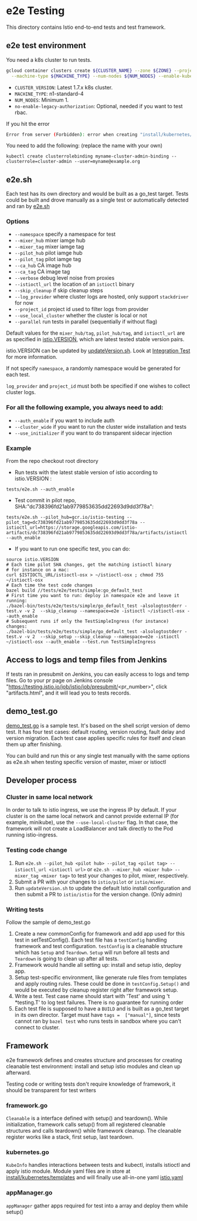 # e2e Testing

This directory contains Istio end-to-end tests and test framework.

## e2e test environment
You need a k8s cluster to run tests.
```bash
gcloud container clusters create ${CLUSTER_NAME} --zone ${ZONE} --project ${PROJECT_NAME} --cluster-version ${CLUSTER_VERSION} \
  --machine-type ${MACHINE_TYPE} --num-nodes ${NUM_NODES} --enable-kubernetes-alpha --no-enable-legacy-authorization
 ```
 - `CLUSTER_VERSION`: Latest 1.7.x k8s cluster.
 - `MACHINE_TYPE`: n1-standard-4
 - `NUM_NODES`: Minimum 1.
 - `no-enable-legacy-authorization`: Optional, needed if you want to test rbac.

If you hit the error
```bash
Error from server (Forbidden): error when creating "install/kubernetes/istio.yaml": clusterroles.rbac.authorization.k8s.io "istio-pilot" is forbidden: attempt to grant extra privileges: [{[*] [istio.io] [istioconfigs] [] []} {[*] [istio.io] [istioconfigs.istio.io] [] []} {[*] [extensions] [thirdpartyresources] [] []} {[*] [extensions] [thirdpartyresources.extensions] [] []} {[*] [extensions] [ingresses] [] []} {[*] [] [configmaps] [] []} {[*] [] [endpoints] [] []} {[*] [] [pods] [] []} {[*] [] [services] [] []}] user=&{user@example.org [...]
```
You need to add the following: (replace the name with your own)
```
kubectl create clusterrolebinding myname-cluster-admin-binding --clusterrole=cluster-admin --user=myname@example.org
```

## e2e.sh

Each test has its own directory and would be built as a go_test target.
Tests could be built and drove manually as a single test or automatically detected and ran by [e2e.sh](../e2e.sh)

### Options
* `--namespace` specify a namespace for test
* `--mixer_hub` mixer iamge hub
* `--mixer_tag` mixer iamge tag
* `--pilot_hub` pilot iamge hub
* `--pilot_tag` pilot iamge tag
* `--ca_hub` CA image hub
* `--ca_tag` CA image tag
* `--verbose` debug level noise from proxies
* `--istioctl_url` the location of an `istioctl` binary
* `--skip_cleanup` if skip cleanup steps
* `--log_provider` where cluster logs are hosted, only support `stackdriver` for now
* `--project_id` project id used to filter logs from provider
* `--use_local_cluster` whether the cluster is local or not
* `--parallel` run tests in parallel (sequentially if without flag)

Default values for the `mixer_hub/tag`, `pilot_hub/tag`, and `istioctl_url` are as specified in
[istio.VERSION](../../istio.VERSION), which are latest tested stable version pairs.

istio.VERSION can be updated by [updateVersion.sh](../../updateVersion.sh).
Look at [Integration Test](https://github.com/istio/istio/tree/master/tests#updateversionsh) for more information.

If not specify `namespace`, a randomly namespace would be generated for each test.

`log_provider` and `project_id` must both be specified if one wishes to collect cluster logs.

### For all the following example, you always need to add:
* `--auth_enable` if you want to include auth
* `--cluster_wide` if you want to run the cluster wide installation and tests
* `--use_initializer` if you want to do transparent sidecar injection

### Example
From the repo checkout root directory

* Run tests with the latest stable version of istio according to istio.VERSION :

`tests/e2e.sh --auth_enable`

* Test commit in pilot repo, SHA:"dc738396fd21ab9779853635dd22693d9dd3f78a":

`tests/e2e.sh --pilot_hub=gcr.io/istio-testing --pilot_tag=dc738396fd21ab9779853635dd22693d9dd3f78a --istioctl_url=https://storage.googleapis.com/istio-artifacts/dc738396fd21ab9779853635dd22693d9dd3f78a/artifacts/istioctl --auth_enable`

* If you want to run one specific test, you can do:

```
source istio.VERSION
# Each time pilot SHA changes, get the matching istioctl binary
# for instance on a mac:
curl $ISTIOCTL_URL/istioctl-osx > ~/istioctl-osx ; chmod 755 ~/istioctl-osx
# Each time the test code changes
bazel build //tests/e2e/tests/simple:go_default_test
# First time you want to run: deploy in namespace e2e and leave it running:
./bazel-bin/tests/e2e/tests/simple/go_default_test -alsologtostderr -test.v -v 2  --skip_cleanup --namespace=e2e -istioctl ~/istioctl-osx --auth_enable
# Subsequent runs if only the TestSimpleIngress (for instance) changes:
./bazel-bin/tests/e2e/tests/simple/go_default_test -alsologtostderr -test.v -v 2  --skip_setup --skip_cleanup --namespace=e2e -istioctl ~/istioctl-osx --auth_enable --test.run TestSimpleIngress
```


## Access to logs and temp files from Jenkins

If tests ran in presubmit on Jenkins, you can easily access to logs and temp files. Go to your pr page on Jenkins console "https://testing.istio.io/job/istio/job/presubmit/<pr_number>", click "artifacts.html", and it will lead you to tests records.

## demo_test.go

[demo_test.go](tests/bookinfo/demo_test.go) is a sample test.
It's based on the shell script version of demo test. It has four test cases: default routing, version routing, fault delay and version migration. Each test case applies specific rules for itself and clean them up after finishing.

You can build and run this or any single test manually with the same options as e2e.sh when testing specific version of master, mixer or istioctl


## Developer process

### Cluster in same local network
In order to talk to istio ingress, we use the ingress IP by default. If your
cluster is on the same local network and cannot provide external IP (for example, minikube), use the `--use-local-cluster` flag.
In that case, the framework will not create a LoadBalancer and talk directly to the Pod running istio-ingress.

### Testing code change
1. Run `e2e.sh --pilot_hub <pilot hub> --pilot_tag <pilot tag> --istioctl_url <istioctl url>` or
   `e2e.sh --mixer_hub <mixer hub> --mixer_tag <mixer tag>` to test your changes to pilot, mixer, respectively.
2. Submit a PR with your changes to `istio/pilot` or `istio/mixer`.
3. Run `updateVersion.sh` to update the default Istio install configuration and then
   submit a PR  to `istio/istio` for the version change. (Only admin)

### Writing tests
Follow the sample of demo_test.go
1. Create a new commonConfig for framework and add app used for this test in setTestConfig().
   Each test file has a `testConfig` handling framework and test configuration.
   `testConfig` is a cleanable structure which has  `Setup` and `Teardown`. `Setup` will run before all tests and `Teardown`
   is going to clean up after all tests.
2. Framework would handle all setting up: install and setup istio, deploy app.
3. Setup test-specific environment, like generate rule files from templates and apply routing rules.
   These could be done in `testConfig.Setup()` and would be executed by cleanup register right after framework setup.
4. Write a test. Test case name should start with 'Test' and using 't *testing.T' to log test failures.
   There is no guarantee for running order
4. Each test file is supposed to have a `BUILD` and is built as a go_test target in its own director. Target must have
   `tags =  ["manual"]`, since tests cannot ran by `bazel test` who runs tests in sandbox where you can't connect to cluster.


## Framework

e2e framework defines and creates structure and processes for creating cleanable test environment: install and setup istio modules and clean up afterward.

Testing code or writing tests don't require knowledge of framework, it should be transparent for test writers

### framework.go
`Cleanable` is a interface defined with setup() and teardown(). While initialization, framework calls setup() from all registered cleanable structures and calls teardown() while framework cleanup. The cleanable register works like a stack, first setup, last teardown.

### kubernetes.go
`KubeInfo` handles interactions between tests and kubectl, installs istioctl and apply istio module. Module yaml files are in store at [install/kubernetes/templates](../../install/kubernetes/templates) and will finally use all-in-one yaml [istio.yaml](../../install/kubernetes/istio.yaml)

### appManager.go
`appManager` gather apps required for test into a array and deploy them while setup()
